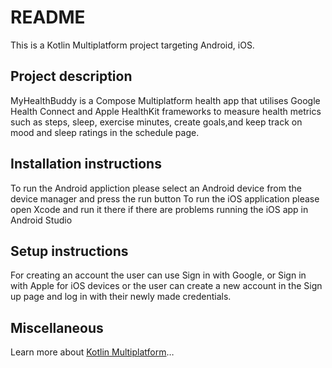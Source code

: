 # README

This is a Kotlin Multiplatform project targeting Android, iOS.

## Project description
MyHealthBuddy is a Compose Multiplatform health app that utilises Google Health Connect and Apple HealthKit frameworks to 
measure health metrics such as steps, sleep, exercise minutes, create goals,and keep track on mood and sleep ratings in the schedule page.


## Installation instructions

<tabs>
<tab title="Android">
To run the Android appliction please select an Android device from the device manager and press the run button
</tab> 
<tab title="iOS">
To run the iOS application please open Xcode and run it there if there are problems running the iOS app in Android Studio
</tab>

</tabs>

## Setup instructions
For creating an account the user can use Sign in with Google, or Sign in with Apple for iOS devices or the user can create a new account in the Sign up page and log in with 
their newly made credentials.

## Miscellaneous 

Learn more about [Kotlin Multiplatform](https://www.jetbrains.com/help/kotlin-multiplatform-dev/get-started.html)…

